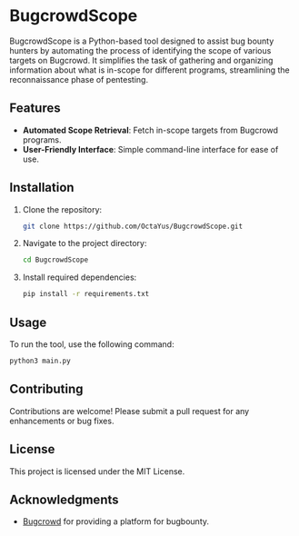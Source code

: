 # BugcrowdScope

BugcrowdScope is a Python-based tool designed to assist bug bounty hunters by automating the process of identifying the scope of various targets on Bugcrowd. It simplifies the task of gathering and organizing information about what is in-scope for different programs, streamlining the reconnaissance phase of pentesting.

## Features

- **Automated Scope Retrieval**: Fetch in-scope targets from Bugcrowd programs.
- **User-Friendly Interface**: Simple command-line interface for ease of use.

## Installation

1. Clone the repository:
   ```bash
   git clone https://github.com/OctaYus/BugcrowdScope.git
   ```
2. Navigate to the project directory:
   ```bash
   cd BugcrowdScope
   ```
3. Install required dependencies:
   ```bash
   pip install -r requirements.txt
   ```

## Usage

To run the tool, use the following command:
```bash
python3 main.py
```


## Contributing

Contributions are welcome! Please submit a pull request for any enhancements or bug fixes.

## License

This project is licensed under the MIT License.

## Acknowledgments

- [Bugcrowd](https://www.bugcrowd.com/) for providing a platform for bugbounty.
```
